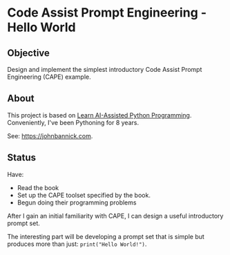 # Code Assist Prompt Engineering - Hello World
## Objective
Design and implement the simplest introductory Code Assist Prompt Engineering (CAPE) example.

## About

This project is based on <a href="https://www.manning.com/books/learn-ai-assisted-python-programming">Learn AI-Assisted Python Programming</a>.
Conveniently, I've been Pythoning for 8 years.

See: <a href="https://johnbannick.com/pg_prompt/jb_prompt_proj_01.html">https://johnbannick.com</a>.

## Status

Have:

* Read the book
* Set up the CAPE toolset specified by the book.
* Begun doing their programming problems

After I gain an initial familiarity with CAPE, I can design a useful introductory prompt set.

The interesting part will be developing a prompt set that is simple but produces more than just: <code>print("Hello World!")</code>.
